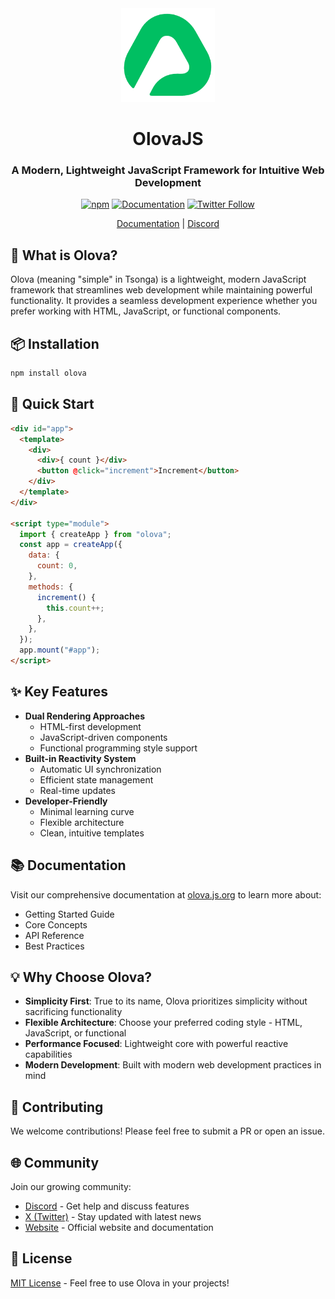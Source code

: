 <div align="center">
<img src="assets/olova.png" width="150" alt="OlovaJS Logo">

# OlovaJS

### A Modern, Lightweight JavaScript Framework for Intuitive Web Development

[![npm](https://img.shields.io/npm/v/olova)](https://www.npmjs.com/package/olova)
[![Documentation](https://img.shields.io/badge/documentation-yes-brightgreen)](https://olova.js.org/Introduction.html)
[![Twitter Follow](https://img.shields.io/twitter/follow/olova_js?style=social)](https://x.com/olova_js)

[Documentation](https://olova.js.org/Introduction.html) | [Discord](https://discord.gg/ZUcKggZhga)

</div>

## 🌟 What is Olova?

Olova (meaning "simple" in Tsonga) is a lightweight, modern JavaScript framework that streamlines web development while maintaining powerful functionality. It provides a seamless development experience whether you prefer working with HTML, JavaScript, or functional components.

## 📦 Installation

```bash
npm install olova
```

## 🚀 Quick Start

```html
<div id="app">
  <template>
    <div>
      <div>{ count }</div>
      <button @click="increment">Increment</button>
    </div>
  </template>
</div>

<script type="module">
  import { createApp } from "olova";
  const app = createApp({
    data: {
      count: 0,
    },
    methods: {
      increment() {
        this.count++;
      },
    },
  });
  app.mount("#app");
</script>
```

## ✨ Key Features

- **Dual Rendering Approaches**
  - HTML-first development
  - JavaScript-driven components
  - Functional programming style support
- **Built-in Reactivity System**
  - Automatic UI synchronization
  - Efficient state management
  - Real-time updates
- **Developer-Friendly**
  - Minimal learning curve
  - Flexible architecture
  - Clean, intuitive templates

## 📚 Documentation

Visit our comprehensive documentation at [olova.js.org](https://olova.js.org/Introduction.html) to learn more about:

- Getting Started Guide
- Core Concepts
- API Reference
- Best Practices

## 💡 Why Choose Olova?

- **Simplicity First**: True to its name, Olova prioritizes simplicity without sacrificing functionality
- **Flexible Architecture**: Choose your preferred coding style - HTML, JavaScript, or functional
- **Performance Focused**: Lightweight core with powerful reactive capabilities
- **Modern Development**: Built with modern web development practices in mind

## 🤝 Contributing

We welcome contributions! Please feel free to submit a PR or open an issue.

## 🌐 Community

Join our growing community:

- [Discord](https://discord.gg/ZUcKggZhga) - Get help and discuss features
- [X (Twitter)](https://x.com/olova_js) - Stay updated with latest news
- [Website](https://olova.js.org) - Official website and documentation

## 📄 License

[MIT License](LICENSE) - Feel free to use Olova in your projects!
